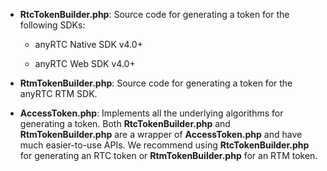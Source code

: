 - **RtcTokenBuilder.php**: Source code for generating a token for the following SDKs:

  - anyRTC Native SDK v4.0+

  - anyRTC Web SDK v4.0+

- **RtmTokenBuilder.php**: Source code for generating a token for the anyRTC RTM SDK. 
- **AccessToken.php**: Implements all the underlying algorithms for generating a token. Both **RtcTokenBuilder.php** and **RtmTokenBuilder.php** are a wrapper of **AccessToken.php** and have much easier-to-use APIs. We recommend using **RtcTokenBuilder.php** for generating an RTC token or **RtmTokenBuilder.php** for an RTM token.
